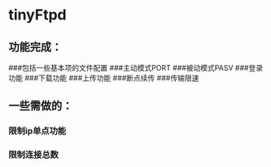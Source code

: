 tinyFtpd
====  
功能完成：
----------------
###包括一些基本项的文件配置
###主动模式PORT
###被动模式PASV
###登录功能
###下载功能
###上传功能
###断点续传
###传输限速

一些需做的：
----------
###	限制ip单点功能  
###	限制连接总数
